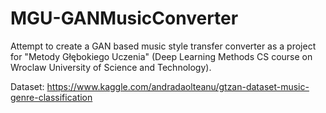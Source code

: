 # MGU-GANMusicConverter

Attempt to create a GAN based music style transfer converter as a project for "Metody Głębokiego Uczenia" (Deep Learning Methods CS course on Wroclaw University of Science and Technology).

Dataset: https://www.kaggle.com/andradaolteanu/gtzan-dataset-music-genre-classification
